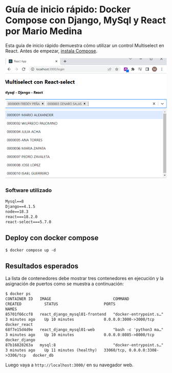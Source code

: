 # Guía de inicio rápido: Docker Compose con Django, MySql y React por Mario Medina

Esta guía de inicio rápido demuestra cómo utilizar un control Multiselect en React. Antes de empezar, [instala Compose](https://docs.docker.com/compose/install/).

![Alt text](ejemplo.png)


### Software utilizado

```
Mysql==8
Django==4.1.5
node==18.3
react===18.2.0
react-select===5.7.0
```

## Deploy con docker compose

```
$ docker compose up -d
```

## Resultados esperados

La lista de contenedores debe mostrar tres contenedores en ejecución y la asignación de puertos como se muestra a continuación:
```
$ docker ps
CONTAINER ID   IMAGE                           COMMAND                  CREATED          STATUS                    PORTS                               NAMES
85701f66ccf8   react_django_mysql01-frontend   "docker-entrypoint.s…"   3 minutes ago    Up 10 minutes             0.0.0.0:3000->3000/tcp              docker_react
68f7e15d4d9e   react_django_mysql01-web        "bash -c 'python3 ma…"   3 minutes ago    Up 10 minutes             0.0.0.0:8085->8000/tcp              docker_django
87b16828263a   mysql:8                         "docker-entrypoint.s…"   3 minutes ago    Up 11 minutes (healthy)   33060/tcp, 0.0.0.0:3308->3306/tcp   docker_db
```

Luego vaya a `http://localhost:3000/` en su navegador web.
